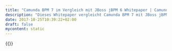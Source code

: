 ```yaml
---
title: "Camunda BPM 7 im Vergleich mit JBoss jBPM 6 Whitepaper | Camunda BPM"
description: "Dieses Whitepaper vergleicht Camunda BPM 7 mit JBoss jBPM 6. Zu den signifikanten Ergebnisse zählt, dass Camunda BPM 7 strategisch auf 'Entwickler-Freundlichkeit' abzielt, während JBoss jBPM 6 nach dem 'Zero-Code-BPM'-Ideal strebt."
date: 2017-10-25T10:39:22+02:00
draft: false
mycontent: static
---
```

{{<whitepapers-single
title="Camunda BPM 7 im Vergleich mit JBoss jBPM 6"
teaser="<h3>Dieses Whitepaper vergleicht die BPM-Produkte Camunda BPM 7 und JBoss jBPM 6.</h3><p>Dieses Whitepaper vergleicht die BPM-Produkte Camunda BPM 7 und JBoss jBPM 6. Die wesentlichen Feststellungen sind:</p><ul><li>Camunda BPM 7 setzt strategisch auf 'Developer-Friendliness', während JBoss jBPM 6 eher das 'Zero-Code-BPM'-Ideal anstrebt.</li><li>Camunda BPM 7 besitzt innovative, mächtige Funktionalitäten, die JBoss jBPM 6 fehlen.</li><li>In unseren Tests weist Camunda BPM 7 eine 10x bessere Performance aus als JBoss jBPM 6.</li><li>Der Support und die Beratung für Camunda BPM erfolgen durch deutschsprachige, sehr erfahrene Experten.</li><li>Das Preismodell der Camunda BPM Enterprise Edition ist flexibel und erlaubt einen kostengünstigen Einstieg.</li><li>Es gibt in der D-A-CH-Region deutlich mehr öffentliche Referenzen für Camunda BPM 7 als für JBoss jBPM 6.</li><li>Die Camunda Services GmbH ist als deutsches Unternehmen für Unternehmen im D-A-CH-Gebiet ein allgemein vorteilhafter Lieferant.</li>"
mcautomationid="81bdf22a14"
mcemailid="c44265c4f5"
hsformid="7d90fe51-2e45-4e15-9920-79d3cd2356be"
pdf="//assets.ctfassets.net/vpidbgnakfvf/1U7qZ7K1mMe2KC2yc6SKS4/0d64d4d0c5a83e8a5634145460320132/Camunda_vs_JBoss_jBPM_DE.pdf"
thumbnail="//images.ctfassets.net/vpidbgnakfvf/4mKLZBl7m0OgoYawgwWsGy/880076a225e493e3394b527fd20bc649/comparison_de.jpg">}}